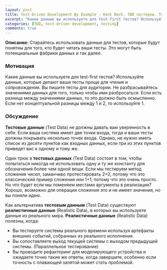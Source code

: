 ```yaml
---
layout: post
title: Test-Driven Development By Example - Kent Beck. TDD паттерны. Test Data.
excerpt: "Какие данные вы используете для test-first тестов? Используйте данные, которые делают ваши тесты проще для чтения и сопровождения."
categories: [TDD, test-driven development, testing]
comments: true
---
```


<b>Описание:</b> Старайтесь использовать данные для тестов, которые будут понятны для того, кто будет читать ваши тесты. Это могут быть потенциальные фабрики данных и так далее.

### Мотивация

Какие данные вы используете для test-first тестов? Используйте данные, которые делают ваши тесты проще для чтения и сопровождения. Вы пишите тесты для аудитории. Не разбрасывайтесь значениями данных для того, только чтобы ими разбросаться. Если есть разница между значениями данных, то это должно быть осмысленно. Если нет концептуальной разницы между 1 и 2, то используйте 1.

### Обсуждение

<b>Тестовые данные</b> (Test Data) не должны давать вам уверенность в себе. Если ваша система имеет две точки входа, тогда и ваши тесты должны покрывать несколько точек входа. Однако, не нужно иметь список из десяти пунктов как входных данных, если три из этих пунктов приведет вас к одному и тому же.

Один трюк в <b>тестовых данных</b> (Test Data) состоит в том, чтобы попытаться никогда не использовать одну и ту же константу для обозначения более чем одной вещи. Если мы тестируем метод сложения чисел, заманчиво протестировать 2+2, потому что это классический пример сложения или 1+1, потому что это очень просто. 
Но что будет если мы поменяем местами аргументы в реализации? Хорошо, возможно для операции сложения это и не имеет значения, но вы поняли идею.

Как альтернатива <b>тестовым данным</b> (Test Data) существуют <b>реалистичные данные</b> (Realistic Data), в которых вы используете данные из реального мира. <b>Реалистичные данные</b> (Realistic Data) полезны, когда:

- Вы тестируете системы реального времени используя артефакты внешних событий, собранных из реального исполнения. 
- Вы сопоставляете выход текущей системы с выходом предыдущей системы. (Параллельное тестирование)
- Вы проводите рефакторинг для моделирующего устройства и ожидаете точно такие же ответы, когда завершите, особенно если точность с плавающей запятой может стать проблемой.
